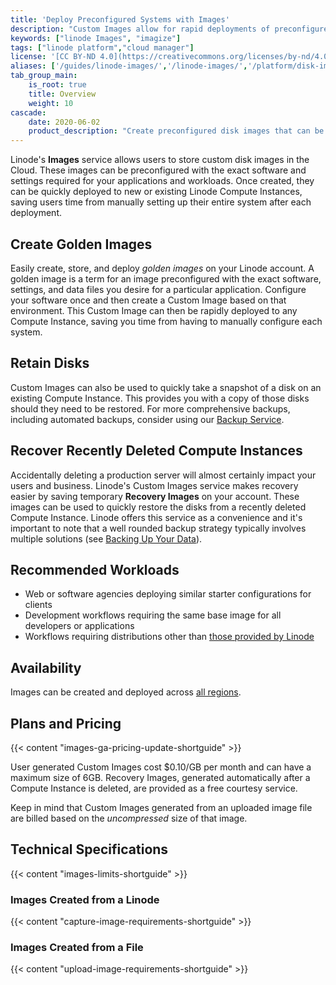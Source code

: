```yaml
---
title: 'Deploy Preconfigured Systems with Images'
description: "Custom Images allow for rapid deployments of preconfigured disks to new or existing Compute Instances. They can be easily created by capturing a disk on an existing Instnace or uploading an image file."
keywords: ["linode Images", "imagize"]
tags: ["linode platform","cloud manager"]
license: '[CC BY-ND 4.0](https://creativecommons.org/licenses/by-nd/4.0)'
aliases: ['/guides/linode-images/','/linode-images/','/platform/disk-images/linode-images/','/platform/disk-images/linode-images-classic-manager/','/platform/linode-images/','/platform/disk-images/linode-images-new-manager/']
tab_group_main:
    is_root: true
    title: Overview
    weight: 10
cascade:
    date: 2020-06-02
    product_description: "Create preconfigured disk images that can be rapidly deployed to new or existing Compute Instances."
---
```


Linode's **Images** service allows users to store custom disk images in the Cloud. These images can be preconfigured with the exact software and settings required for your applications and workloads. Once created, they can be quickly deployed to new or existing Linode Compute Instances, saving users time from manually setting up their entire system after each deployment.

## Create Golden Images

Easily create, store, and deploy *golden images* on your Linode account. A golden image is a term for an image preconfigured with the exact software, settings, and data files you desire for a particular application. Configure your software once and then create a Custom Image based on that environment. This Custom Image can then be rapidly deployed to any Compute Instance, saving you time from having to manually configure each system.

## Retain Disks

Custom Images can also be used to quickly take a snapshot of a disk on an existing Compute Instance. This provides you with a copy of those disks should they need to be restored. For more comprehensive backups, including automated backups, consider using our [Backup Service](/docs/products/storage/backups/).

## Recover Recently Deleted Compute Instances

Accidentally deleting a production server will almost certainly impact your users and business. Linode's Custom Images service makes recovery easier by saving temporary **Recovery Images** on your account. These images can be used to quickly restore the disks from a recently deleted Compute Instance. Linode offers this service as a convenience and it's important to note that a well rounded backup strategy typically involves multiple solutions (see [Backing Up Your Data](/docs/guides/backing-up-your-data/)).

## Recommended Workloads

- Web or software agencies deploying similar starter configurations for clients
- Development workflows requiring the same base image for all developers or applications
- Workflows requiring distributions other than [those provided by Linode](/docs/guides/choosing-a-distribution/)

## Availability

Images can be created and deployed across [all regions](https://www.linode.com/global-infrastructure/).

## Plans and Pricing

{{< content "images-ga-pricing-update-shortguide" >}}

User generated Custom Images cost $0.10/GB per month and can have a maximum size of 6GB. Recovery Images, generated automatically after a Compute Instance is deleted, are provided as a free courtesy service.

Keep in mind that Custom Images generated from an uploaded image file are billed based on the _uncompressed_ size of that image.

## Technical Specifications

{{< content "images-limits-shortguide" >}}

### Images Created from a Linode

{{< content "capture-image-requirements-shortguide" >}}

### Images Created from a File

{{< content "upload-image-requirements-shortguide" >}}